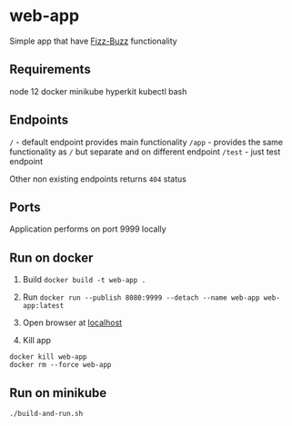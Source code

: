 # web-app

Simple app that have [Fizz-Buzz](https://en.wikipedia.org/wiki/Fizz_buzz) functionality

## Requirements

node 12
docker
minikube
hyperkit
kubectl
bash

##  Endpoints

`/` - default endpoint provides main functionality
`/app` - provides the same functionality as `/` but separate and on different endpoint
`/test` - just test endpoint

Other non existing endpoints returns `404` status

## Ports

Application performs on port 9999 locally

## Run on docker

1. Build
`docker build -t web-app .`

2. Run
`docker run --publish 8080:9999 --detach --name web-app web-app:latest`

3. Open browser at [localhost](http://localhost:8080)

4. Kill app
```
docker kill web-app
docker rm --force web-app
```

## Run on minikube
`./build-and-run.sh`
